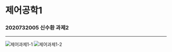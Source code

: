 # 제어공학1
### 2020732005 신수환 과제2
-------------------------------------------------------------------------------------------
![제어과제1-1](https://github.com/user-attachments/assets/b7f27540-a5fe-4779-984f-61df9c634246)
![제어과제1-2](https://github.com/user-attachments/assets/10942450-bcc0-4a66-82a3-2142098263ea)
